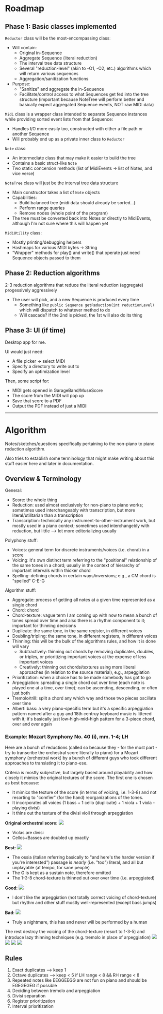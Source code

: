 # Roadmap

## Phase 1: Basic classes implemented

`Reductor` class will be the most-encompassing class:
+ Will contain:
  + Original in-Sequence
  + Aggregate Sequence (literal reduction)
  + The interval tree data structure
  + Several "reduction-level" (akin to -O1, -O2, etc.) algorithms which will return various sequences
  + Aggregation/sanitization functions
+ Purpose:
  + "Sanitize" and aggregate the in-Sequence
  + Facilitate/control access to what Sequences get fed into the tree structure (important because NoteTree will perform better and basically expect aggregated Sequence events, NOT raw MIDI data)

`Midi` class is a wrapper class intended to separate Sequence instances while providing sorted event lists from that Sequence:
+ Handles I/O more easily too, constructed with either a file path or another Sequence
+ Will probably end up as a private inner class to `Reductor`

`Note` class:
+ An intermediate class that may make it easier to build the tree
+ Contains a basic struct-like `Note`
+ Two static concersion methods (list of MidiEvents -> list of Notes, and vice verse)

`NoteTree` class will just be the interval tree data structure
+ Main constructor takes a list of `Note` objects
+ Capabilities:
  + Build balanced tree (midi data should already be sorted...)
  + Perform range queries
  + Remove nodes (whole point of the program)
+ The tree must be converted back into Notes or directly to MidiEvents, although I'm not sure where this will happen yet

`MidiUtility` class:
+ Mostly printing/debugging helpers
+ Hashmaps for various MIDI bytes -> String
+ "Wrapper" methods for play() and write() that operate just need Sequence objects passed to them

## Phase 2: Reduction algorithms

2-3 reduction algorithms that reduce the literal reduction (aggregate) progessively aggressively
+ The user will pick, and a new Sequence is produced every time
  + Something like `public Sequence getReduction(int reductionLevel)` which will dispatch to whatever method to do
  + Will cascade? If the 2nd is picked, the 1st will also do its thing

## Phase 3: UI (if time)

Desktop app for me.

UI would just need:
+ A file picker -> select MIDI
+ Specify a directory to write out to
+ Specify an optimization level

Then, some script for:
+ MIDI gets opened in GarageBand/MuseScore
+ The score from the MIDI will pop up
+ Save that score to a PDF
+ Output the PDF instead of just a MIDI

---

# Algorithm

Notes/sketches/questions specifically pertaining to the non-piano to piano reduction algorithm.

Also tries to establish some terminology that might make writing about this stuff easier here and later in documentation.

## Overview & Terminology

General:
+ Score: the whole thing
+ Reduction: used almost exclusively for non-piano to piano works; sometimes used interchangeably with transcription, but more literal/utilitarian than a transcription
+ Transcription: technically any instrument-to-other-instrument work, but mostly used in a piano context; sometimes used interchangebly with reduction, but little --> lot more editorializing usually

Polyphony stuff:
+ Voices: general term for discrete instruments/voices (i.e. choral) in a score
+ Voicing: it's own distinct term referring to the "positional" relationship of the same tones in a chord; usually in the context of hierarchy of important intervals within thicker chord
+ Spelling: defining chords in certain ways/inversions; e.g., a CM chord is "spelled" C-E-G

Algorithm stuff:
+ Aggregate: process of getting all notes at a given time represented as a single chord
+ Chord: chord
+ Chord-texture: vague term I am coming up with now to mean a bunch of tones spread over time and also there is a rhythm component to it; important for thinning decisions
+ Duplicate: the same tone, in the same register, in different voices
+ Doubling/tripling: the same tone, in different registers, in different voices
+ Thinning: this will be the bulk of the algorithms rules, and how it is done will vary
  + Subtractively: thinning out chords by removing duplicates, doubles, or triples, or prioritizing important voices at the expense of less important voices
  + Creatively: thinning out chords/textures using more liberal approaches (in relation to the source material), e.g., arpeggiation
+ Prioritization: when a choice has to be made somebody has got to go
+ Arpeggiation: spreading a single chord out over time (each note is played one at a time, over time); can be ascending, descending, or often just both
+ Tremolo/trill: split a chord any which way and those two pieces oscillate over time
+ Alberti bass: a very piano-specific term but it's a specific arpeggiation pattern named after a guy and 18th centruy keyboard music is littered with it; it's basically just low-high-mid-high pattern for a 3-piece chord, over and over again

### Example: Mozart Symphony No. 40 (i), mm. 1-4; LH

Here are a bunch of reductions (called so because they - for the most part - try to transcribe the orchestral score literally to piano) for a Mozart symphony (orchestral work) by a bunch of different guys who took different approaches to translating it to piano-ese.

Criteria is mostly subjective, but largely based around playability and how closely it mimics the original textures of the score. The first one is chosen as best because:
+ It mimics the texture of the score (in terms of voicing, i.e. 1-3-8) and not resorting to "comfier" (for the hand) reorganizations of the tones. 
+ It incorporates all voices (1 bass + 1 cello (duplicate) + 1 viola + 1 viola - playing divisi)
+ It thins out the texture of the divisi violi through arpeggiation


**Original orchestral score:**
![](res/Mozart_40/full.png)
+ Violas are divisi
+ Cellos+Basses are doubled up exactly

**Best:**
![](res/Mozart_40/stradal.png)
+ The ossia (italian referring basically to "and here's the harder version if you're interested") passage is *nearly* (i.e. "too") literal, and all but unplayable (at tempo, for sane people)
+ The G is kept as a sustain note, therefore omitted
+ The 1-3-8 chord-texture is thinned out over over time (i.e. arpeggiated)

**Good:**
![](res/Mozart_40/hummel.png)
+ I don't like the arpeggiation (not totally correct voicing of chord-texture) but rhythm and other stuff mostly well-represented (except bass jumps)

**Bad:**
![](res/Mozart_40/novegno.png)
+ Truly a nightmare, this has and never will be performed by a human

The rest destroy the voicing of the chord-texture (resort to 1-3-5) and introduce lazy thinning techniques (e.g. tremolo in place of arpeggiation)
![](res/Mozart_40/godowsky.png)
![](res/Mozart_40/horn.png)
![](res/Mozart_40/meves.png)
![](res/Mozart_40/wenzel.png)

## Rules

1. Exact duplicates --> keep 1
2. Octave duplicates --> keep < 5 if LH range < 8 && RH range < 8
3. Repeated notes like EEGGEEGG are not fun on piano and should be EGEGEGEG if possible
4. Deciding between tremolo and arpeggiation
5. Divisi separation
6. Register prioritization
7. Interval prioritization
